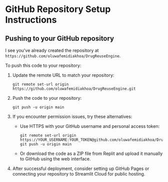 # GitHub Repository Setup Instructions

## Pushing to your GitHub repository

I see you've already created the repository at `https://github.com/oluwafemidiakhoa/DrugReuseEngine`. 

To push this code to your repository:

1. Update the remote URL to match your repository:
   ```
   git remote set-url origin https://github.com/oluwafemidiakhoa/DrugReuseEngine.git
   ```

2. Push the code to your repository:
   ```
   git push -u origin main
   ```

3. If you encounter permission issues, try these alternatives:
   - Use HTTPS with your GitHub username and personal access token:
     ```
     git remote set-url origin https://YOUR_USERNAME:YOUR_TOKEN@github.com/oluwafemidiakhoa/DrugReuseEngine.git
     git push -u origin main
     ```
   - Or download the code as a ZIP file from Replit and upload it manually to GitHub using the web interface.

4. After successful deployment, consider setting up GitHub Pages or connecting your repository to Streamlit Cloud for public hosting.

